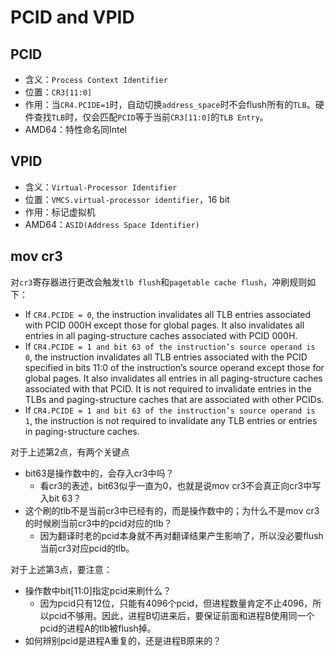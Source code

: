 # PCID and VPID
## PCID
- 含义：`Process Context Identifier`
- 位置：`CR3[11:0]`
- 作用：当`CR4.PCIDE=1`时，自动切换`address_space`时不会flush所有的`TLB`。硬件查找`TLB`时，仅会匹配`PCID`等于当前`CR3[11:0]`的`TLB Entry`。
- AMD64：特性命名同Intel
## VPID
- 含义：`Virtual-Processor Identifier`
- 位置：`VMCS.virtual-processor identifier`，16 bit
- 作用：标记虚拟机
- AMD64：`ASID(Address Space Identifier)`
## mov cr3
对`cr3`寄存器进行更改会触发`tlb flush`和`pagetable cache flush`，冲刷规则如下：
- If `CR4.PCIDE = 0`, the instruction invalidates all TLB entries associated with PCID 000H except those for global pages. It also invalidates all entries in all paging-structure caches associated with PCID 000H.
- If `CR4.PCIDE = 1 and bit 63 of the instruction’s source operand is 0`, the instruction invalidates all TLB entries associated with the PCID specified in bits 11:0 of the instruction’s source operand except those for global pages. It also invalidates all entries in all paging-structure caches associated with that PCID. It is not required to invalidate entries in the TLBs and paging-structure caches that are associated with other PCIDs.
- If `CR4.PCIDE = 1 and bit 63 of the instruction’s source operand is 1`, the instruction is not required to invalidate any TLB entries or entries in paging-structure caches.

对于上述第2点，有两个关键点
- bit63是操作数中的，会存入cr3中吗？
	- 看cr3的表述，bit63似乎一直为0，也就是说mov cr3不会真正向cr3中写入bit 63？
- 这个刷的tlb不是当前cr3中已经有的，而是操作数中的；为什么不是mov cr3的时候刷当前cr3中的pcid对应的tlb？
	- 因为翻译时老的pcid本身就不再对翻译结果产生影响了，所以没必要flush当前cr3对应pcid的tlb。

对于上述第3点，要注意：
- 操作数中bit[11:0]指定pcid来刷什么？
	- 因为pcid只有12位，只能有4096个pcid，但进程数量肯定不止4096，所以pcid不够用。因此，进程B切进来后，要保证前面和进程B使用同一个pcid的进程A的tlb被flush掉。 
- 如何辨别pcid是进程A重复的，还是进程B原来的？
